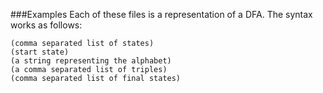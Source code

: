 ###Examples
Each of these files is a representation of a DFA.
The syntax works as follows:

```
(comma separated list of states)
(start state)
(a string representing the alphabet)
(a comma separated list of triples)
(comma separated list of final states)
```
